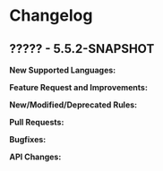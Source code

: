 # Changelog

## ????? - 5.5.2-SNAPSHOT

**New Supported Languages:**

**Feature Request and Improvements:**

**New/Modified/Deprecated Rules:**

**Pull Requests:**

**Bugfixes:**

**API Changes:**
